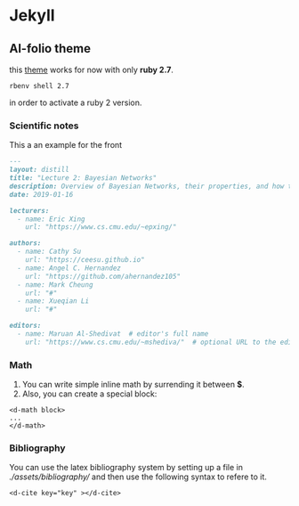 # Jekyll


## Al-folio theme

this [theme](https://github.com/alshedivat/al-folio/) works for now with only
**ruby 2.7**.

```shell
rbenv shell 2.7
```

in order to activate a ruby 2 version.


### Scientific notes

This a an example for the front 


```markdown
---
layout: distill
title: "Lecture 2: Bayesian Networks"
description: Overview of Bayesian Networks, their properties, and how they can  be helpful to model the joint probability distribution over a set of random variables. Concludes with a summary of relevant sections from the textbook reading.
date: 2019-01-16

lecturers:
  - name: Eric Xing
    url: "https://www.cs.cmu.edu/~epxing/"

authors:
  - name: Cathy Su
    url: "https://ceesu.github.io"   
  - name: Angel C. Hernandez
    url: "https://github.com/ahernandez105"
  - name: Mark Cheung
    url: "#"
  - name: Xueqian Li
    url: "#"

editors:
  - name: Maruan Al-Shedivat  # editor's full name
    url: "https://www.cs.cmu.edu/~mshediva/"  # optional URL to the editor's homepage
```

### Math

1. You can write simple inline math by surrending it between **$**.
2. Also, you can create a special block:
```
<d-math block>
...
</d-math>
```

### Bibliography


You can use the latex bibliography system by setting up a file in
*./assets/bibliography/* and then use the following syntax to refere to it.

```
<d-cite key="key" ></d-cite>
```
